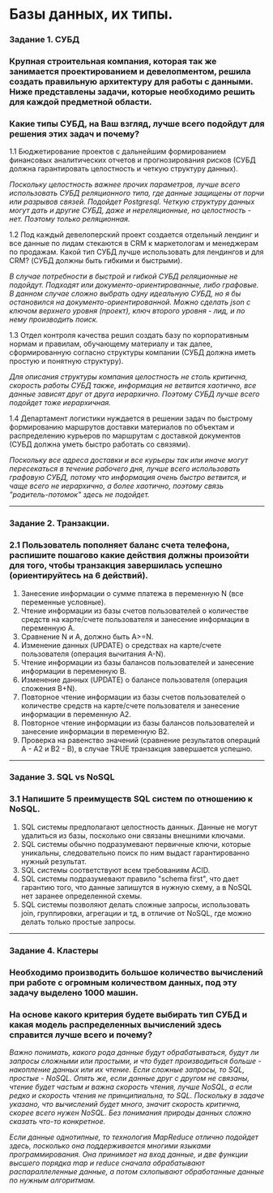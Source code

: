 # Базы данных, их типы.

### Задание 1. СУБД

### Крупная строительная компания, которая так же занимается проектированием и девелопментом, решила создать правильную архитектуру для работы с данными. Ниже представлены задачи, которые необходимо решить для каждой предметной области.

### Какие типы СУБД, на Ваш взгляд, лучше всего подойдут для решения этих задач и почему?

1.1 Бюджетирование проектов с дальнейшим формированием финансовых аналитических отчетов и прогнозирования рисков (СУБД должна гарантировать целостность и четкую структуру данных).

*Поскольку целостность важнее прочих параметров, лучше всего использовать СУБД реляционного типа, где данные защищены от порчи или разрывов связей. Подойдет Postgresql. Четкую структуру данных могут дать и другие СУБД, даже и нереляционные, но целостность - нет. Поэтому только реляционная.*


1.2 Под каждый девелоперский проект создается отдельный лендинг и все данные по лидам стекаются в CRM к маркетологам и менеджерам по продажам. Какой тип СУБД лучше использовать для лендингов и для CRM? (СУБД должны быть гибкими и быстрыми).

*В случае потребности в быстрой и гибкой СУБД реляционные не подойдут. Подходят или документо-ориентированные, либо графовые. В данном случае сложно выбрать одну идеальную СУБД, но я бы остановился на документо-ориентированной. Можно сделать json с ключом верхнего уровня (проект), ключ второго уровня - лид, и по нему производить поиск.*


1.3 Отдел контроля качества решил создать базу по корпоративным нормам и правилам, обучающему материалу и так далее, сформированную согласно структуры компании (СУБД должна иметь простую и понятную структуру).

*Для описания структуры компания целостность не столь критична, скорость работы СУБД также, информация не ветвится хаотично, все данные зависят друг от друга иерархично. Поэтому СУБД лучше всего подойдет тоже иерархичная.*


1.4 Департамент логистики нуждается в решении задач по быстрому формированию маршрутов доставки материалов по объектам и распределению курьеров по маршрутам с доставкой документов (СУБД должна уметь быстро работать со связями).

*Поскольку все адреса доставки и все курьеры так или иначе могут пересекаться в течение рабочего дня, лучше всего использовать графовую СУБД, потому что информация очень быстро ветвится, и чаще всего не иерархично, а более хаотично, поэтому связь "родитель-потомок" здесь не подойдет.*

---
### Задание 2. Транзакции.

### 2.1 Пользователь пополняет баланс счета телефона, распишите пошагово какие действия должны произойти для того, чтобы транзакция завершилась успешно (ориентируйтесь на 6 действий).

1. Занесение информации о сумме платежа в переменную N (все переменные условные).
2. Чтение информации из базы счетов пользователей о количестве средств на карте/счете пользователя и занесение информации в переменную A.
3. Сравнение N и А, должно быть A>=N.
4. Изменение данных (UPDATE) о средствах на карте/счете пользователя (операция вычитания A-N).
5.  Чтение информации из базы балансов пользователей и занесение информации в переменную  В.
6. Изменение данных (UPDATE) о балансе пользователя (операция сложения B+N).
7. Повторное чтение информации из базы счетов пользователей о количестве средств на карте/счете пользователя и занесение информации в переменную A2.
8. Повторное чтение информации из базы балансов пользователей и занесение информации в переменную  В2.
9. Проверка на равенство значений (сравнение результатов операций A - A2 и B2 - B), в случае TRUE транзакция завершается успешно.

---
### Задание 3. SQL vs NoSQL

### 3.1 Напишите 5 преимуществ SQL систем по отношению к NoSQL.
1. SQL системы предполагают целостность данных. Данные не могут удалиться из базы, посколько они связаны внешними ключами.
2. SQL системы обычно подразумевают первичные ключи, которые уникальны, следовательно поиск по ним выдаст гарантированно нужный результат.
3. SQL системы соответствуют всем требованиям ACID.
4. SQL системы подразумевают правило "schema first", что дает гарантию того, что данные запишутся в нужную схему, а в NoSQL нет заранее определенной схемы.
5. SQL системы позволяют делать сложные запросы, использовать join, группировки, агрегации и тд, в отличие от NoSQL, где можно делать только простые запросы. 

---
### Задание 4. Кластеры

### Необходимо производить большое количество вычислений при работе с огромным количеством данных, под эту задачу выделено 1000 машин.

### На основе какого критерия будете выбирать тип СУБД и какая модель распределенных вычислений здесь справится лучше всего и почему?

*Важно понимать, какого рода данные будут обрабатываться, будут ли запросы сложными или простыми, и что будет производиться больше - накопление данных или их чтение. Если сложные запросы, то SQL, простые - NoSQL. Опять же, если данные друг с другом не связаны, чтение будет частым и важна скорость чтения, лучше NoSQL, а если редко и скорость чтения не принципиальна, то SQL. Поскольку в задаче указано, что вычислений будет много, значит скорость критична, скорее всего нужен NoSQL. Без понимания природы данных сложно сказать что-то конкретное.*

*Если данные однотипные, то технология MapReduce отлично подойдет здесь, посколько она поддерживается многими языками программирования. Она принимает на вход данные, и две функции высшего порядка map и reduce сначала обрабатывают распараллеленные данные, а потом схлопывают обработанные данные по нужным алгоритмам.*
